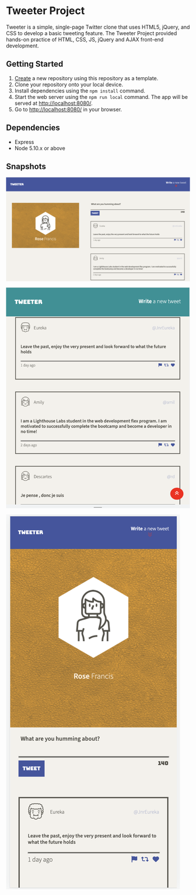 # Tweeter Project

Tweeter is a simple, single-page Twitter clone that uses HTML5, jQuery, and CSS to develop a basic tweeting feature. The Tweeter Project provided hands-on practice of HTML, CSS, JS, jQuery and AJAX front-end development.

## Getting Started

1. [Create](https://docs.github.com/en/repositories/creating-and-managing-repositories/creating-a-repository-from-a-template) a new repository using this repository as a template.
2. Clone your repository onto your local device.
3. Install dependencies using the `npm install` command.
3. Start the web server using the `npm run local` command. The app will be served at <http://localhost:8080/>.
4. Go to <http://localhost:8080/> in your browser.

## Dependencies

- Express
- Node 5.10.x or above

## Snapshots
!["Screenshot of a desktop view of tweeter"](https://github.com/rosennabs/tweeter/blob/master/docs/Tweeter_desktop.png)

!["Screenshot of an IPad view of tweeter"](https://github.com/rosennabs/tweeter/blob/master/docs/Tweeter_ipad.png)

!["Screenshot of a smartphone view of tweeter"](https://github.com/rosennabs/tweeter/blob/master/docs/Tweeter_phone.png)